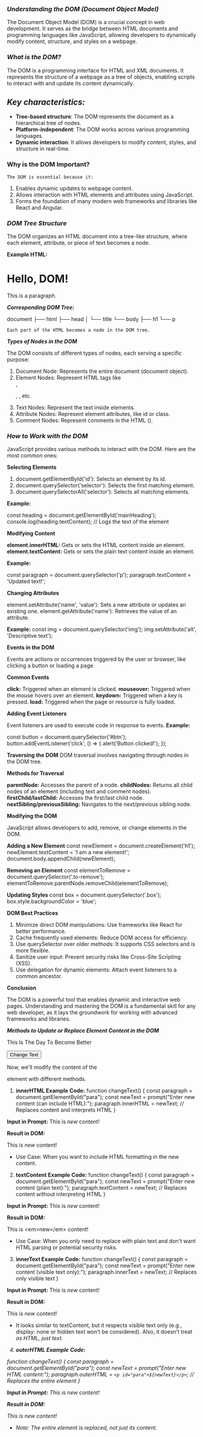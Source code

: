 ### ***Understanding the DOM (Document Object Model)***

The Document Object Model (DOM) is a crucial concept in web development. It serves as the bridge between HTML documents and programming languages like JavaScript, allowing developers to dynamically modify content, structure, and styles on a webpage.

### ***What is the DOM?***

The DOM is a programming interface for HTML and XML documents. It represents the structure of a webpage as a tree of objects, enabling scripts to interact with and update its content dynamically.

## ***Key characteristics:***

- **Tree-based structure**: The DOM represents the document as a hierarchical tree of nodes.
- **Platform-independent**: The DOM works across various programming languages.
- **Dynamic interaction**: It allows developers to modify content, styles, and structure in real-time.

### **Why is the DOM Important?**
`The DOM is essential because it:`

1. Enables dynamic updates to webpage content.
2. Allows interaction with HTML elements and attributes using JavaScript.
3. Forms the foundation of many modern web frameworks and libraries like React and Angular.

### ***DOM Tree Structure***

The DOM organizes an HTML document into a tree-like structure, where each element, attribute, or piece of text becomes a node.

**Example HTML:**

<!DOCTYPE html>
<html>
  <head>
    <title>DOM Example</title>
  </head>
  <body>
    <h1>Hello, DOM!</h1>
    <p>This is a paragraph.</p>
  </body>
</html>

***Corresponding DOM Tree:***

document
 ├── html
      ├── head
      │    └── title
      └── body
           ├── h1
           └── p

`Each part of the HTML becomes a node in the DOM tree.`

***Types of Nodes in the DOM***

The DOM consists of different types of nodes, each serving a specific purpose:

1. Document Node: Represents the entire document (document object).
2. Element Nodes: Represent HTML tags like <div>, <p>, <img>, etc.
3. Text Nodes: Represent the text inside elements.
4. Attribute Nodes: Represent element attributes, like id or class.
5. Comment Nodes: Represent comments in the HTML (<!-- comment -->).

### ***How to Work with the DOM***

JavaScript provides various methods to interact with the DOM. Here are the most common ones:

**Selecting Elements**

1. document.getElementById('id'): Selects an element by its id.
2. document.querySelector('selector'): Selects the first matching element.
3. document.querySelectorAll('selector'): Selects all matching elements.

**Example:**

const heading = document.getElementById('mainHeading');
console.log(heading.textContent); // Logs the text of the element

**Modifying Content**

**element.innerHTML:** Gets or sets the HTML content inside an element.
**element.textContent:** Gets or sets the plain text content inside an element.

**Example:**

const paragraph = document.querySelector('p');
paragraph.textContent = 'Updated text!';

**Changing Attributes**

element.setAttribute('name', 'value'): Sets a new attribute or updates an existing one.
element.getAttribute('name'): Retrieves the value of an attribute.

**Example:**
const img = document.querySelector('img');
img.setAttribute('alt', 'Descriptive text');

**Events in the DOM**

Events are actions or occurrences triggered by the user or browser, like clicking a button or loading a page.

**Common Events**

**click:** Triggered when an element is clicked.
**mouseover:** Triggered when the mouse hovers over an element.
**keydown:** Triggered when a key is pressed.
**load:** Triggered when the page or resource is fully loaded.

**Adding Event Listeners**

Event listeners are used to execute code in response to events.
**Example:**

const button = document.querySelector('#btn');
button.addEventListener('click', () => {
  alert('Button clicked!');
});

**Traversing the DOM**
DOM traversal involves navigating through nodes in the DOM tree.

**Methods for Traversal**

**parentNode:** Accesses the parent of a node.
**childNodes:** Returns all child nodes of an element (including text and comment nodes).
**firstChild/lastChild:** Accesses the first/last child node.
**nextSibling/previousSibling:** Navigates to the next/previous sibling node.

**Modifying the DOM**

JavaScript allows developers to add, remove, or change elements in the DOM.

**Adding a New Element**
const newElement = document.createElement('h1');
newElement.textContent = 'I am a new element!';
document.body.appendChild(newElement);

**Removing an Element**
const elementToRemove = document.querySelector('.to-remove');
elementToRemove.parentNode.removeChild(elementToRemove);

**Updating Styles**
const box = document.querySelector('.box');
box.style.backgroundColor = 'blue';

**DOM Best Practices**

1. Minimize direct DOM manipulations: Use frameworks like React for better performance.
2. Cache frequently used elements: Reduce DOM access for efficiency.
3. Use querySelector over older methods: It supports CSS selectors and is more flexible.
4. Sanitize user input: Prevent security risks like Cross-Site Scripting (XSS).
5. Use delegation for dynamic elements: Attach event listeners to a common ancestor.

**Conclusion**

The DOM is a powerful tool that enables dynamic and interactive web pages. Understanding and mastering the DOM is a fundamental skill for any web developer, as it lays the groundwork for working with advanced frameworks and libraries.


***Methods to Update or Replace Element Content in the DOM***

  <p id="para">This Is The Day To Become Better</p>
  <button onclick="changeText()">Change Text</button>

  Now, we'll modify the content of the <p> element with different methods.

1. **innerHTML Example**
**Code:**
function changeText() {
    const paragraph = document.getElementById("para");
    const newText = prompt("Enter new content (can include HTML):");
    paragraph.innerHTML = newText; // Replaces content and interprets HTML
}

**Input in Prompt:**
This is <em>new</em> content!

**Result in DOM:**
<p id="para">This is <em>new</em> content!</p>

- Use Case: When you want to include HTML formatting in the new content.


2. **textContent Example**
**Code:**
function changeText() {
    const paragraph = document.getElementById("para");
    const newText = prompt("Enter new content (plain text):");
    paragraph.textContent = newText; // Replaces content without interpreting HTML
}

**Input in Prompt:**
This is <em>new</em> content!

**Result in DOM:**
<p id="para">This is &lt;em&gt;new&lt;/em&gt; content!</p>

- Use Case: When you only need to replace with plain text and don't want HTML parsing or potential security risks.


3. **innerText Example**
**Code:**
function changeText() {
    const paragraph = document.getElementById("para");
    const newText = prompt("Enter new content (visible text only):");
    paragraph.innerText = newText; // Replaces only visible text
}

**Input in Prompt:**
This is <em>new</em> content!

**Result in DOM:**

<p id="para">This is <em>new</em> content!</p>

- It looks similar to textContent, but it respects visible text only (e.g., display: none or hidden text won’t be considered). Also, it doesn’t treat <em> as HTML, just text.

4. **outerHTML Example**
**Code:**

function changeText() {
    const paragraph = document.getElementById("para");
    const newText = prompt("Enter new HTML content:");
    paragraph.outerHTML = `<p id="para">${newText}</p>`; // Replaces the entire element
}

**Input in Prompt:**
This is <em>new</em> content!

**Result in DOM:**
<p id="para">This is <em>new</em> content!</p>

- Note: The entire element is replaced, not just its content.